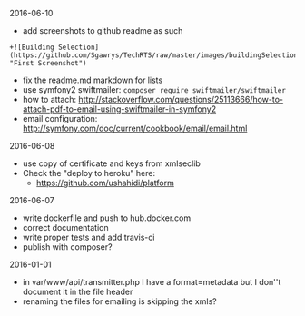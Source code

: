 2016-06-10
* add screenshots to github readme as such
```
+![Building Selection](https://github.com/Sgawrys/TechRTS/raw/master/images/buildingSelection.png "First Screenshot") 
```
* fix the readme.md markdown for lists
* use symfony2 swiftmailer: `composer require swiftmailer/swiftmailer`
 * how to attach: http://stackoverflow.com/questions/25113666/how-to-attach-pdf-to-email-using-swiftmailer-in-symfony2
 * email configuration: http://symfony.com/doc/current/cookbook/email/email.html

2016-06-08
* use copy of certificate and keys from xmlseclib
* Check the "deploy to heroku" here:
  * https://github.com/ushahidi/platform

2016-06-07
* write dockerfile and push to hub.docker.com
* correct documentation
* write proper tests and add travis-ci
* publish with composer?

2016-01-01
* in var/www/api/transmitter.php I have a format=metadata but I don''t document it in the file header
* renaming the files for emailing is skipping the xmls?

